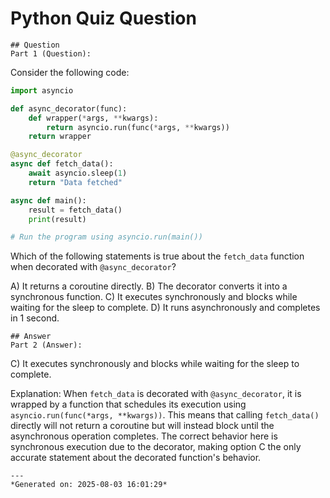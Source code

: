 # Python Quiz Question
    
    ## Question
    Part 1 (Question):
Consider the following code:

```python
import asyncio

def async_decorator(func):
    def wrapper(*args, **kwargs):
        return asyncio.run(func(*args, **kwargs))
    return wrapper

@async_decorator
async def fetch_data():
    await asyncio.sleep(1)
    return "Data fetched"

async def main():
    result = fetch_data()
    print(result)

# Run the program using asyncio.run(main())
```

Which of the following statements is true about the `fetch_data` function when decorated with `@async_decorator`?

A) It returns a coroutine directly.
B) The decorator converts it into a synchronous function.
C) It executes synchronously and blocks while waiting for the sleep to complete.
D) It runs asynchronously and completes in 1 second.
    
    ## Answer
    Part 2 (Answer):
C) It executes synchronously and blocks while waiting for the sleep to complete.

Explanation:
When `fetch_data` is decorated with `@async_decorator`, it is wrapped by a function that schedules its execution using `asyncio.run(func(*args, **kwargs))`. This means that calling `fetch_data()` directly will not return a coroutine but will instead block until the asynchronous operation completes. The correct behavior here is synchronous execution due to the decorator, making option C the only accurate statement about the decorated function's behavior.
    
    ---
    *Generated on: 2025-08-03 16:01:29*
    